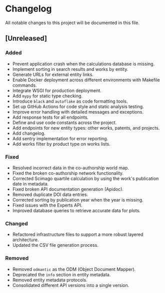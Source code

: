 # Changelog
All notable changes to this project will be documented in this file.

## [Unreleased]

### Added
- Prevent application crash when the calculations database is missing.
- Implement sorting in search results and works by entity.
- Generate URLs for external entity links.
- Enable Docker deployment across different environments with Makefile commands.
- Integrate WSGI for production deployment.
- Add `mypy` for static type checking.
- Introduce `black` and `autoflake` as code formatting tools.
- Set up GitHub Actions for code style and static analysis testing.
- Improve error handling with detailed messages and exceptions.
- Add response tests for all endpoints.
- Define and use code constants across the project.
- Add endpoints for new entity types: other works, patents, and projects.
- Add changelog.
- Add sentry implementation for error reporting.
- Add works filter by product type on works lists.

### Fixed
- Resolved incorrect data in the co-authorship world map.
- Fixed the broken co-authorship network functionality.
- Corrected Scimago quartile calculation by using the work's publication date in metadata.
- Fixed broken API documentation generation (Apidoc).
- Removed duplicate DOI data entries.
- Corrected sorting by publication year when the year is missing.
- Fixed issues with the Experts API.
- Improved database queries to retrieve accurate data for plots.

### Changed
- Refactored infrastructure files to support a more robust layered architecture.
- Updated the CSV file generation process.

### Removed
- Removed `odmantic` as the ODM (Object Document Mapper).
- Deprecated the `info` section in entity metadata.
- Removed entity metadata protocols.
- Consolidated different API versions into a single version.
